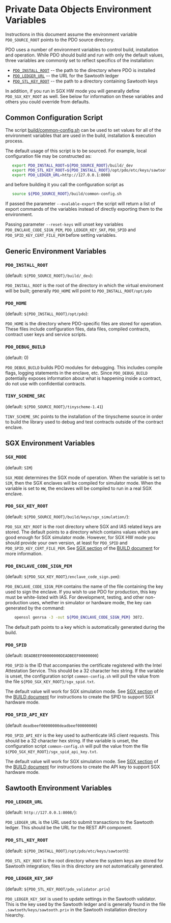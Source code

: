 <!---
Licensed under Creative Commons Attribution 4.0 International License
https://creativecommons.org/licenses/by/4.0/
--->
# Private Data Objects Environment Variables

Instructions in this document assume the environment variable
`PDO_SOURCE_ROOT` points to the PDO source directory.

PDO uses a number of environment variables to control build,
installation and operation. While PDO should build and run with only the
default values, three variables are commonly set to reflect specifics of
the installation:

  * [`PDO_INSTALL_ROOT`](#pdo_install_root) -- the path to the directory where PDO is installed
  * [`PDO_LEDGER_URL`](#pdo_ledger_url) -- the URL for the Sawtooth ledger
  * [`PDO_STL_KEY_ROOT`](#pdo_stl_key_root) -- the path to a directory containing Sawtooth keys

In addition, if you run in SGX HW mode you will generally define
`PDO_SGX_KEY_ROOT` as well. See below for information on these variables
and others you could override from defaults.

<!-- -------------------------------------------------- -->
<!-- -------------------------------------------------- -->
## Common Configuration Script

The script
[build/common-config.sh](../build/common-config.sh)
can be used to set values for all of the environment variables that are
used in the build, installation & execution process.

The default usage of this script is to be sourced. For example, local
configuration file may be constructed as:

```bash
   export PDO_INSTALL_ROOT=${PDO_SOURCE_ROOT}/build/_dev
   export PDO_STL_KEY_ROOT=${PDO_INSTALL_ROOT}/opt/pdo/etc/keys/sawtooth
   export PDO_LEDGER_URL=http://127.0.0.1:8008
```
and before building it you call the configuration script as

```bash
   source ${PDO_SOURCE_ROOT}/build/common-config.sh
```

If passed the parameter `--evalable-export` the script will return a
list of export commands of the variables instead of directly exporting
them to the environment.

Passing parameter `--reset-keys` will unset key variables
`PDO_ENCLAVE_CODE_SIGN_PEM`, `PDO_LEDGER_KEY_SKF`,
`PDO_SPID` and `PDO_SPID_KEY_CERT_FILE_PEM` before setting variables.

<!-- -------------------------------------------------- -->
<!-- -------------------------------------------------- -->
## Generic Environment Variables

<!-- -------------------------------------------------- -->
### `PDO_INSTALL_ROOT`
(default: `${PDO_SOURCE_ROOT}/build/_dev`):

`PDO_INSTALL_ROOT` is the root of the directory in which the virtual
enviroment will be built; generally `PDO_HOME` will point to
`PDO_INSTALL_ROOT/opt/pdo`

<!-- -------------------------------------------------- -->
### `PDO_HOME`
(default: `${PDO_INSTALL_ROOT}/opt/pdo`):

`PDO_HOME` is the directory where PDO-specific files are stored for
operation. These files include configuration files, data files, compiled
contracts, contract user keys and service scripts.

<!-- -------------------------------------------------- -->
### `PDO_DEBUG_BUILD`
(default: 0)

`PDO_DEBUG_BUILD` builds PDO modules for debugging. This includes
compile flags, logging statements in the enclave, etc. Since
`PDO_DEBUG_BUILD` potentially exposes information about what is
happening inside a contract, do not use with confidential contracts.

<!-- -------------------------------------------------- -->
### `TINY_SCHEME_SRC`
(default: `${PDO_SOURCE_ROOT}/tinyscheme-1.41`)

`TINY_SCHEME_SRC` points to the installation of the tinyscheme source in
order to build the library used to debug and test contracts outside of
the contract enclave.

<!-- -------------------------------------------------- -->
<!-- -------------------------------------------------- -->
## SGX Environment Variables

<!-- -------------------------------------------------- -->
### `SGX_MODE`
(default: `SIM`)

`SGX_MODE` determines the SGX mode of operation. When the variable is
set to `SIM`, then the SGX enclaves will be compiled for simulator
mode. When the variable is set to `HW`, the enclaves will be compiled to
run in a real SGX enclave.

<!-- -------------------------------------------------- -->
### `PDO_SGX_KEY_ROOT`
(default: `${PDO_SOURCE_ROOT}/build/keys/sgx_simulation/`):

`PDO_SGX_KEY_ROOT` is the root directory where SGX and IAS related keys
are stored. The default points to a directory which contains values
which are good enough for SGX simulator mode. However, for SGX HW mode
you should provide your own version, at least for `PDO_SPID` and
`PDO_SPID_KEY_CERT_FILE_PEM`. See [SGX section](install.md#SGX) of the
[BUILD document](install.md) for more information.

<!-- -------------------------------------------------- -->
### `PDO_ENCLAVE_CODE_SIGN_PEM`
(default: `${PDO_SGX_KEY_ROOT}/enclave_code_sign.pem`):

`PDO_ENCLAVE_CODE_SIGN_PEM` contains the name of the file containing the
key used to sign the enclave. If you wish to use PDO for production,
this key must be white-listed with IAS.  For development, testing, and
other non-production uses, whether in simulator or hardware mode, the
key can generated by the command:

```bash
    openssl genrsa -3 -out ${PDO_ENCLAVE_CODE_SIGN_PEM} 3072.
```

The default path points to a key which is automatically generated during
the build.

<!-- -------------------------------------------------- -->
### `PDO_SPID`
(default: `DEADBEEF00000000DEADBEEF00000000`)

`PDO_SPID` is the ID that accompanies the certificate registered with
the Intel Attestation Service. This should be a 32 character hex
string. If the variable is unset, the configuration script
`common-config.sh` will pull the value from the file
`${PDO_SGX_KEY_ROOT}/sgx_spid.txt`.

The default value will work for SGX simulation mode. See
[SGX section](install.md#SGX) of the [BUILD document](install.md) for
instructions to create the SPID to support SGX hardware mode.

<!-- -------------------------------------------------- -->
### `PDO_SPID_API_KEY`
(default `deadbeef00000000deadbeef00000000`)

`PDO_SPID_API_KEY` is the key used to authenticate IAS client
requests. This should be a 32 character hex string.
If the variable is unset, the configuration script
`common-config.sh` will pull the value from the file
`${PDO_SGX_KEY_ROOT}/sgx_spid_api_key.txt`.

The default value will work for SGX simulation mode. See
[SGX section](install.md#SGX) of the [BUILD document](install.md) for
instructions to create the API key to support SGX hardware mode.

<!-- -------------------------------------------------- -->
<!-- -------------------------------------------------- -->
## Sawtooth Environment Variables

<!-- -------------------------------------------------- -->
### `PDO_LEDGER_URL`
(default: `http://127.0.0.1:8008/`):

`PDO_LEDGER_URL` is the URL used to submit transactions to the Sawtooth
ledger. This should be the URL for the REST API component.

<!-- -------------------------------------------------- -->
### `PDO_STL_KEY_ROOT`
(default: `${PDO_INSTALL_ROOT}/opt/pdo/etc/keys/sawtooth`):

`PDO_STL_KEY_ROOT` is the root directory where the system keys are
stored for Sawtooth integration; files in this directory are not
automatically generated.

<!-- -------------------------------------------------- -->
### `PDO_LEDGER_KEY_SKF`
(default: `${PDO_STL_KEY_ROOT/pdo_validator.priv`)

`PDO_LEDGER_KEY_SKF` is used to update settings in the Sawtooth
validator. This is the key used by the Sawtooth ledger and is generally
found in the file `.sawtooth/keys/sawtooth.priv` in the Sawtooth
installation directory hiearchy.
